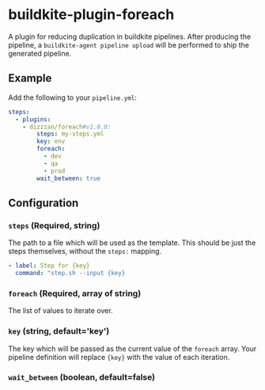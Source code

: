 # buildkite-plugin-foreach

A plugin for reducing duplication in buildkite pipelines.
After producing the pipeline, a `buildkite-agent pipeline upload` will be performed to ship the generated pipeline.

## Example
Add the following to your `pipeline.yml`:

```yml
steps:
  - plugins:
    - dizzzan/foreach#v1.0.0:
        steps: my-steps.yml
        key: env
        foreach:
          - dev
          - qa
          - prod
        wait_between: true
```

## Configuration

### `steps` (Required, string)
The path to a file which will be used as the template. 
This should be just the steps themselves, without the `steps:` mapping.
```yml
- label: Step for {key}
  command: "step.sh --input {key}

```

### `foreach` (Required, array of string)
The list of values to iterate over.

###  `key` (string, default='key')
The key which will be passed as the current value of the `foreach` array. Your pipeline definition will replace `{key}` with the value of each iteration.

### `wait_between` (boolean, default=false)